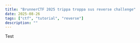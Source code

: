 ```yaml
---
title: "BrunnerCTF 2025 trippa troppa sus reverse challenge"
date: 2025-08-26
tags: ["ctf", "tutorial", "reverse"]
description: ""
---
```

Test
